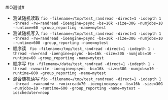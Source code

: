 #IO测试#

* 测试随机读取
  `fio -filename=/tmp/test_randread -direct=1 -iodepth 1 -thread -rw=randread -ioengine=psync -bs=16k -size=30G -numjobs=10 -runtime=60 -group_reporting -name=mytest`
* 测试随机写入
  `fio -filename=/tmp/test_randread -direct=1 -iodepth 1 -thread -rw=randread -ioengine=psync -bs=16k -size=30G -numjobs=10 -runtime=600 -group_reporting -name=mytest`
* 顺序读
  ` fio -filename=/tmp/test_randread -direct=1 -iodepth 1 -thread -rw=read -ioengine=psync -bs=16k -size=30G -numjobs=10 -runtime=60 -group_reporting -name=mytest`
* 顺序写
  `fio -filename=/data/test_randread -direct=1 -iodepth 1 -thread -rw=write -ioengine=psync -bs=16k -size=30G -numjobs=10 -runtime=600 -group_reporting -name=mytest`
* 混合随机读写
  `fio -filename=/tmp/test_randread -direct=1 -iodepth 1 -thread -rw=randrw -rwmixread=70 -ioengine=psync -bs=16k -size=30G -numjobs=10 -runtime=600 -group_reporting -name=mytest -ioscheduler=noop`

